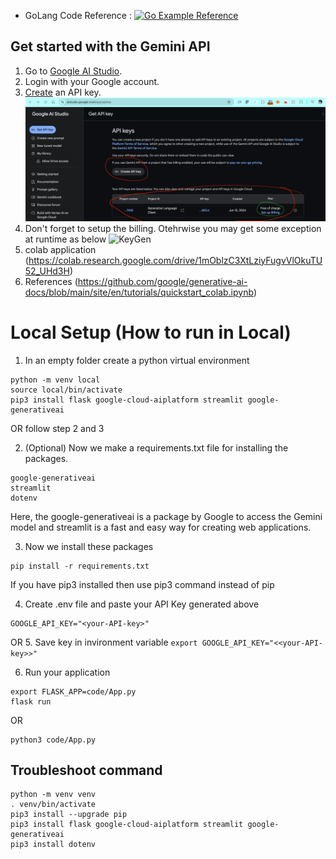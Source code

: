 * GoLang Code Reference : [![Go Example Reference](https://pkg.go.dev/badge/github.com/google/generative-ai-go.svg)](https://github.com/gitish/GenAI-Gemini-Go)

## Get started with the Gemini API
1. Go to [Google AI Studio](https://aistudio.google.com/).
2. Login with your Google account.
3. [Create](https://aistudio.google.com/app/apikey) an API key.
![KeyGen](https://github.com/gitish/GenAI-Gemini/blob/main/img/key.png?raw=true)
4. Don't forget to setup the billing. Otehrwise you may get some exception at runtime as below
![KeyGen](https://github.com/gitish/GenAI-Gemini/blob/main/img/nobilling.png?raw=true)
5. colab application (https://colab.research.google.com/drive/1mOblzC3XtLziyFugvVlOkuTU52_UHd3H)
6. References (https://github.com/google/generative-ai-docs/blob/main/site/en/tutorials/quickstart_colab.ipynb)


# Local Setup (How to run in Local)
1. In an empty folder create a python virtual environment
```
python -m venv local
source local/bin/activate
pip3 install flask google-cloud-aiplatform streamlit google-generativeai

```
OR follow step 2 and 3

2. (Optional) Now we make a requirements.txt file for installing the packages.
```
google-generativeai
streamlit
dotenv
```
Here, the google-generativeai is a package by Google to access the Gemini model and streamlit is a fast and easy way for creating web applications. 

3. Now we install these packages
```
pip install -r requirements.txt
```
If you have pip3 installed then use pip3 command instead of pip

4. Create .env file and paste your API Key  generated above
```
GOOGLE_API_KEY="<your-API-key>"
```
OR
5. Save key in invironment variable 
```export GOOGLE_API_KEY="<<your-API-key>>" ```

6. Run your application 
```
export FLASK_APP=code/App.py
flask run
```
OR
```
python3 code/App.py
```


## Troubleshoot command
```
python -m venv venv
. venv/bin/activate
pip3 install --upgrade pip
pip3 install flask google-cloud-aiplatform streamlit google-generativeai
pip3 install dotenv
```
